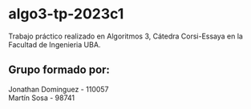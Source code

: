 # algo3-tp-2023c1
Trabajo práctico realizado en Algoritmos 3, Cátedra Corsi-Essaya en la Facultad de Ingenieria UBA.

## Grupo formado por:

Jonathan Dominguez - 110057
<br>Martín Sosa - 98741
